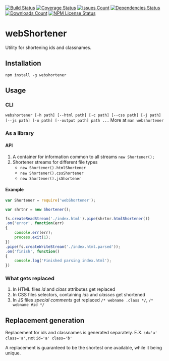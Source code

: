 [![Build Status](https://img.shields.io/travis/maximsmol/webShortener.svg)](https://travis-ci.org/maximsmol/webShortener) [![Coverage Status](https://img.shields.io/coveralls/maximsmol/webShortener.svg)](https://coveralls.io/r/maximsmol/webShortener?branch=master) [![Issues Count](https://img.shields.io/github/issues/maximsmol/webShortener.svg)](https://github.com/maximsmol/webShortener/)
[![Dependencies Status](https://img.shields.io/requires/github/maximsmol/webShortener.svg)](https://www.npmjs.com/package/webshortener) [![Downloads Count](https://img.shields.io/npm/dm/webshortener.svg)](https://www.npmjs.com/package/webshortener) [![NPM License Status](https://img.shields.io/npm/l/webshortener.svg)](https://www.npmjs.com/package/webshortener)

# webShortener
Utility for shortening ids and classnames.

## Installation
`npm install -g webshortener`

## Usage
### CLI
`webshortener [-h path] [--html path] [-c path] [--css path] [-j path] [--js path] [-o path] [--output path] path ...`
More at `man webshortener`

### As a library
#### API
1. A container for information common to all streams
	`new Shortener();`
1. Shortener streams for different file types
	* `new Shortener().htmlShortener`
	* `new Shortener().cssShortener`
	* `new Shortener().jsShortener`

#### Example
```js
var Shortener = require('webShortener');

var shrtnr = new Shortener();

fs.createReadStream('./index.html').pipe(shrtnr.htmlShortener())
.on('error', function(err)
{
	console.err(err);
	process.exit(1);
})
.pipe(fs.createWriteStream('./index.html.parsed'));
.on('finish', function()
{
	console.log('Finished parsing index.html');
})
```

### What gets replaced
1. In HTML files *id* and *class* attributes get replaced
1. In CSS files selectors, containing *ids* and *classes* get shortened
1. In JS files *special comments* get replaced
	`/* webname .class */`, `/* webname #id */`

## Replacement generation
Replacement for ids and classnames is generated separately.
E.X. `id='a' class='a'`, not `id='a' class='b'`

A replacement is guaranteed to be the shortest one available, while it being unique.

